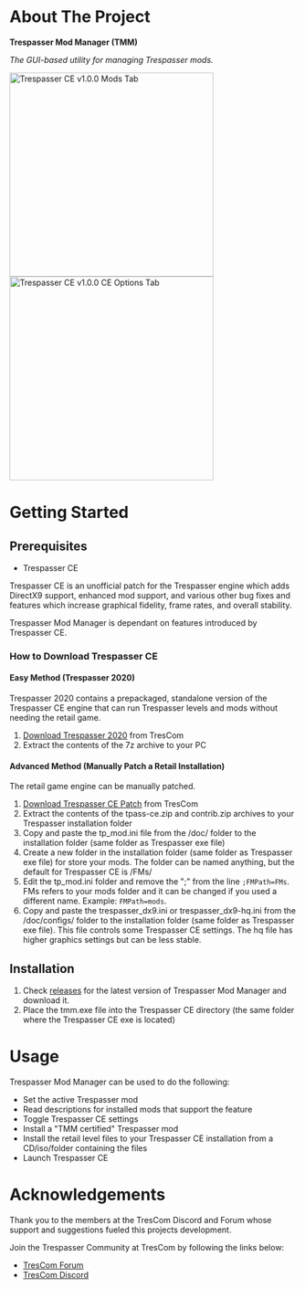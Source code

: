 # About The Project

**Trespasser Mod Manager (TMM)**

*The GUI-based utility for managing Trespasser mods.*

<img width="357" alt="Trespasser CE v1.0.0 Mods Tab" src="https://user-images.githubusercontent.com/18666598/211119258-7a76b83f-e1b0-44f1-b17e-025854ad9198.png">

<img width="357" alt="Trespasser CE v1.0.0 CE Options Tab" src="https://user-images.githubusercontent.com/18666598/211119273-0f9635b7-b947-4091-9d06-33acb15a9b1a.png">

# Getting Started

## Prerequisites
* Trespasser CE

Trespasser CE is an unofficial patch for the Trespasser engine which adds DirectX9 support, enhanced mod support, and various other bug fixes and features which increase graphical fidelity, frame rates, and overall stability.

Trespasser Mod Manager is dependant on features introduced by Trespasser CE.

### How to Download Trespasser CE

#### Easy Method (Trespasser 2020)
Trespasser 2020 contains a prepackaged, standalone version of the Trespasser CE engine that can run Trespasser levels and mods without needing the retail game.
1. [Download Trespasser 2020](https://www.trescom.org/download/trespasser-2020-a-trespasser-modding-starter-kit/) from TresCom
2. Extract the contents of the 7z archive to your PC

#### Advanced Method (Manually Patch a Retail Installation)
The retail game engine can be manually patched.
1. [Download Trespasser CE Patch](https://www.trescom.org/download/trespasser-ce-patch/) from TresCom
2. Extract the contents of the tpass-ce.zip and contrib.zip archives to your Trespasser installation folder
3. Copy and paste the tp_mod.ini file from the /doc/ folder to the installation folder (same folder as Trespasser exe file)
4. Create a new folder in the installation folder (same folder as Trespasser exe file) for store your mods. The folder can be named anything, but the default for Trespasser CE is /FMs/
5. Edit the tp_mod.ini folder and remove the ";" from the line `;FMPath=FMs`. FMs refers to your mods folder and it can be changed if you used a different name. Example: `FMPath=mods`.
6. Copy and paste the trespasser_dx9.ini or trespasser_dx9-hq.ini from the /doc/configs/ folder to the installation folder (same folder as Trespasser exe file). This file controls some Trespasser CE settings. The hq file has higher graphics settings but can be less stable.

## Installation
1. Check [releases](https://github.com/miketheraptor/Trespasser-Mod-Manager/releases) for the latest version of Trespasser Mod Manager and download it.
2. Place the tmm.exe file into the Trespasser CE directory (the same folder where the Trespasser CE exe is located)

# Usage
Trespasser Mod Manager can be used to do the following:
* Set the active Trespasser mod
* Read descriptions for installed mods that support the feature
* Toggle Trespasser CE settings
* Install a "TMM certified" Trespasser mod
* Install the retail level files to your Trespasser CE installation from a CD/iso/folder containing the files
* Launch Trespasser CE

# Acknowledgements
Thank you to the members at the TresCom Discord and Forum whose support and suggestions fueled this projects development.

Join the Trespasser Community at TresCom by following the links below:
* [TresCom Forum](https://www.trescom.org)
* [TresCom Discord](https://discord.gg/xHmu7cF7v4)
